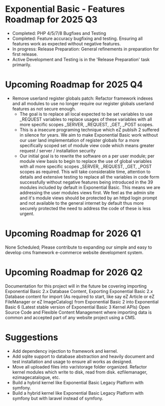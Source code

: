 # Exponential Basic - Features Roadmap for 2025 Q3

- Completed: PHP 4/5/7/8 Bugfixes and Testing
- Completed: Feature accuracy bugfixing and testing. Ensuring all features work as expected without negative features.
- In progress: Release Preparation: General refinements in preparation for first release.
- Active Development and Testing is in the 'Release Preparation' task primarily.

# Upcoming Roadmap for 2025 Q4

- Remove userland register globals patch: Refactor framework indexes and all modules to use no longer require our register globals userland features as not secure enough.
  - The goal is to replace all local expected to be set variables to use _REQUEST variables to replace usages of these variables with all more specific scopes _SERVER, _REQUEST, _GET, _POST scopes. 
  - This is a insecure programing technique which eZ publsih 2 suffered in silence for years. We aim to make Exponential Basic work without our user land implementation of register globals for a more specifically scoped set of module view code which means greater request / server / installation security
  - Our initial goal is to rewrite the software on a per user module; per module view basis to begin to replace the use of global variables with all more specific scopes _SERVER, _REQUEST, _GET, _POST scopes as required. This will take considerable time, attention to details and extensive testing to replace all the variables in code form successfully without negative features being introduced in the 39 modules included by default in Exponential Basic. This means we are addressing the user modules views first. We feel as the admin site and it's module views should be protected by an httpd login prompt and not available to the general internet by default thus more securely protected the need to address the code of these is less urgent.

# Upcoming Roadmap for 2026 Q1

None Scheduled; Please contribute to expanding our simple and easy to develop cms framework e-commerce website development system.

# Upcoming Roadmap for 2026 Q2

Documentation for this project will in the future be covering importing Exponential Basic 2.x Database Content, Exporting Exponential Basic 2.x Database content for import (As required to start, like say eZ Article or eZ FileManager or eZ ImageCatalog) from Exponential Basic 2 into Exponential Basic 6 (Latest stable version of Exponential Basic 3 Kernel APIs) Open Source Code and Flexible Content Management where importing data is common and accepted part of any website project using a CMS.

# Suggestions

- Add dependency injection to framework and kernel.
- Add sqlite support to database abstraction and heavily document and test installation and usage to ensure all works as designed.
- Move all uploaded files into var/storage folder organized. Refactor kernel modules which write to disk, read from disk. ezfilemanager, ezimagecatalogue, etc.
- Build a hybrid kernel like Exponential Basic Legacy Platform with symfony.
- Build a hybrid kernel like Exponential Basic Legacy Platform with symfony but with laravel instead of symfony.
